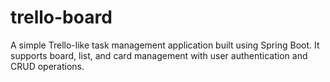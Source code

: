 # trello-board
A simple Trello-like task management application built using Spring Boot. It supports board, list, and card management with user authentication and CRUD operations.
